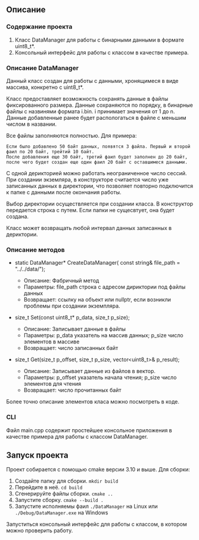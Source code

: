 ## Описание
### Содержание проекта
1. Класс DataManager для работы с бинарными данными в формате uint8_t*.
2. Консольный интерфейс для работы с классом в качестве примера.

### Описание DataManager
Данный класс создан для работы с данными, хронящимеся в виде массива, конкретно с uint8_t*.

Класс предоставляет возможность сохранять данные в файлы фиксированного размера. Данные сохраняются по порядку, в бинарные файлы с назвинями формата i.bin. i принимает значения от 1 до n. Данные добавленные ранее будет распологаться в файле с меньшим числом в названии. 

Все файлы заполняются полностью. Для примера: 
    
    Если было добавлено 50 байт данных, появятся 3 файла. Первый и второй фаил по 20 байт, трейтий 10 байт. 
    После добавления еще 30 байт, третий фаил будет заполнен до 20 байт, после чего будет создан еще один фаил 20 байт с оставшимеся данными.

С одной дерикторией можно работать неограниченное число сессий. При создании экземляра, в конструкторе считается число уже записанных данных в директории, что позволяет повторно подключится к папке с данными после окончания работы.

Выбор директории осуществляется при создании класса. В конструктор передается строка с путем. Если папки не сущесвтует, она будет создана. 

Класс может возвращать любой интервал данных записанных в дериктории. 

### Описание методов
- static DataManager* CreateDataManager(
      const string& file_path = "../../data/");
    - Описание: Фабричный метод 
    - Параметры: file_path строка с адресом дириктории под файлы данных
    - Возвращает: ссылку на объект или nullptr, если возникли проблемы при создании экземпляра.

- size_t Set(const uint8_t* p_data, size_t p_size);
    - Описание: Записывает данные в файлы
    - Параметры: p_data указатель на массив данных; p_size число элементов в массиве
    - Возвращает: число записанных байт

-  size_t Get(size_t p_offset, size_t p_size, vector<uint8_t>& p_result);
    - Описание: Записывает данные из файлов в вектор.
    - Параметры: p_offset указатель начала чтения; p_size число элементов для чтения
    - Возвращает: число прочитанных байт
   
Более точно описание элементов класа можно посмотреть в коде.

### CLI 
Файл main.cpp содержит простейшее консольное приложения в качестве примера для работы с классом DataManager.

## Запуск проекта

Проект собирается с помощью cmake версии 3.10 и выше. Для сборки:

1. Создайте папку для сборки. ```mkdir build```
2. Перейдите в неё. ```cd build  ```        
3. Сгенерируйте файлы сборки. ```cmake ..```
4. Запустите сборку. ```cmake --build .```
5. Запустите исполняемы фаил ```./DataManager``` на Linux или ```./Debug/DataManager.exe``` на Windows

Запуститься консольный интерфейс для работы с классом, в котором можно проверить работу.